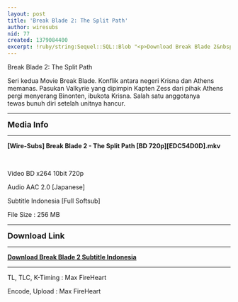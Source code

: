 ```yaml
---
layout: post
title: 'Break Blade 2: The Split Path'
author: wiresubs
nid: 77
created: 1379084400
excerpt: !ruby/string:Sequel::SQL::Blob "<p>Download Break Blade 2&nbsp;Subtitle Indonesia</p>\r\n"
---
```

<p class="rtecenter">Break Blade 2: The Split Path</p>

<p class="rtejustify">Seri kedua Movie Break Blade. Konflik antara negeri Krisna dan Athens memanas. Pasukan Valkyrie yang dipimpin Kapten Zess dari pihak Athens pergi menyerang Binonten, ibukota Krisna. Salah satu anggotanya tewas&nbsp;bunuh diri setelah unitnya hancur.</p>

<hr />
<p class="rtecenter"><span style="font-size:18px"><strong>Media Info</strong></span></p>

<hr />
<p class="rtecenter"><strong>[Wire-Subs] Break Blade 2 - The Split Path [BD 720p][EDC54D0D].mkv</strong></p>

<p class="rtecenter"><br />
Video BD x264 10bit 720p<br />
Audio AAC 2.0 [Japanese]<br />
Subtitle Indonesia [Full Softsub]<br />
File Size : 256&nbsp;MB</p>

<hr />
<p class="rtecenter"><span style="font-size:18px"><strong>Download Link</strong></span></p>

<hr />
<p class="rtecenter"><strong><a href="http://go.wire-subs.com/break_blade_movie" target="_blank">Download Break Blade 2&nbsp;Subtitle Indonesia</a></strong></p>

<hr />
<p class="rtecenter">TL, TLC, K-Timing : Max FireHeart<br />
Encode, Upload : Max FireHeart</p>
